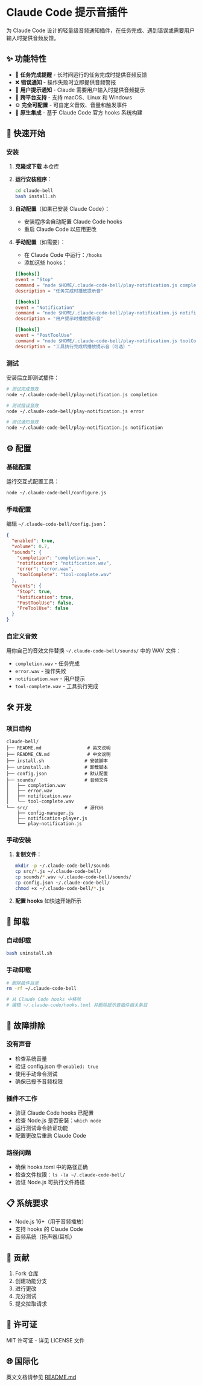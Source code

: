 # Claude Code 提示音插件

为 Claude Code 设计的轻量级音频通知插件，在任务完成、遇到错误或需要用户输入时提供音频反馈。

## ✨ 功能特性

- 🔔 **任务完成提醒** - 长时间运行的任务完成时提供音频反馈
- ❌ **错误通知** - 操作失败时立即提供音频警报
- 🔔 **用户提示通知** - Claude 需要用户输入时提供音频提示
- 🎵 **跨平台支持** - 支持 macOS、Linux 和 Windows
- ⚙️ **完全可配置** - 可自定义音效、音量和触发事件
- 🔗 **原生集成** - 基于 Claude Code 官方 hooks 系统构建

## 🚀 快速开始

### 安装

1. **克隆或下载** 本仓库
2. **运行安装程序**：
   ```bash
   cd claude-bell
   bash install.sh
   ```

3. **自动配置**（如果已安装 Claude Code）：
   - 安装程序会自动配置 Claude Code hooks
   - 重启 Claude Code 以应用更改

4. **手动配置**（如需要）：
   - 在 Claude Code 中运行：`/hooks`
   - 添加这些 hooks：
   ```toml
   [[hooks]]
   event = "Stop"
   command = "node $HOME/.claude-code-bell/play-notification.js completion"
   description = "任务完成时播放提示音"

   [[hooks]]
   event = "Notification"
   command = "node $HOME/.claude-code-bell/play-notification.js notification"
   description = "用户提示时播放提示音"

   [[hooks]]
   event = "PostToolUse"
   command = "node $HOME/.claude-code-bell/play-notification.js toolComplete"
   description = "工具执行完成后播放提示音（可选）"
   ```

### 测试

安装后立即测试插件：

```bash
# 测试完成音效
node ~/.claude-code-bell/play-notification.js completion

# 测试错误音效
node ~/.claude-code-bell/play-notification.js error

# 测试通知音效
node ~/.claude-code-bell/play-notification.js notification
```

## ⚙️ 配置

### 基础配置

运行交互式配置工具：
```bash
node ~/.claude-code-bell/configure.js
```

### 手动配置

编辑 `~/.claude-code-bell/config.json`：

```json
{
  "enabled": true,
  "volume": 0.7,
  "sounds": {
    "completion": "completion.wav",
    "notification": "notification.wav",
    "error": "error.wav",
    "toolComplete": "tool-complete.wav"
  },
  "events": {
    "Stop": true,
    "Notification": true,
    "PostToolUse": false,
    "PreToolUse": false
  }
}
```

### 自定义音效

用你自己的音效文件替换 `~/.claude-code-bell/sounds/` 中的 WAV 文件：
- `completion.wav` - 任务完成
- `error.wav` - 操作失败
- `notification.wav` - 用户提示
- `tool-complete.wav` - 工具执行完成

## 🛠️ 开发

### 项目结构

```
claude-bell/
├── README.md                 # 英文说明
├── README_CN.md              # 中文说明
├── install.sh               # 安装脚本
├── uninstall.sh             # 卸载脚本
├── config.json              # 默认配置
├── sounds/                  # 音频文件
│   ├── completion.wav
│   ├── error.wav
│   ├── notification.wav
│   └── tool-complete.wav
└── src/                     # 源代码
    ├── config-manager.js
    ├── notification-player.js
    └── play-notification.js
```

### 手动安装

1. **复制文件**：
   ```bash
   mkdir -p ~/.claude-code-bell/sounds
   cp src/*.js ~/.claude-code-bell/
   cp sounds/*.wav ~/.claude-code-bell/sounds/
   cp config.json ~/.claude-code-bell/
   chmod +x ~/.claude-code-bell/*.js
   ```

2. **配置 hooks** 如快速开始所示

## 🧹 卸载

### 自动卸载
```bash
bash uninstall.sh
```

### 手动卸载
```bash
# 删除插件目录
rm -rf ~/.claude-code-bell

# 从 Claude Code hooks 中移除
# 编辑 ~/.claude-code/hooks.toml 并删除提示音插件相关条目
```

## 🔧 故障排除

### 没有声音
- 检查系统音量
- 验证 config.json 中 `enabled: true`
- 使用手动命令测试
- 确保已授予音频权限

### 插件不工作
- 验证 Claude Code hooks 已配置
- 检查 Node.js 是否安装：`which node`
- 运行测试命令验证功能
- 配置更改后重启 Claude Code

### 路径问题
- 确保 hooks.toml 中的路径正确
- 检查文件权限：`ls -la ~/.claude-code-bell/`
- 验证 Node.js 可执行文件路径

## 📋 系统要求

- Node.js 16+（用于音频播放）
- 支持 hooks 的 Claude Code
- 音频系统（扬声器/耳机）

## 🤝 贡献

1. Fork 仓库
2. 创建功能分支
3. 进行更改
4. 充分测试
5. 提交拉取请求

## 📄 许可证

MIT 许可证 - 详见 LICENSE 文件

## 🌐 国际化

英文文档请参见 [README.md](README.md)